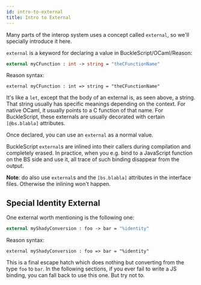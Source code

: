 ```yaml
---
id: intro-to-external
title: Intro to External
---
```


Many parts of the interop system uses a concept called `external`, so we'll specially introduce it here.

`external` is a keyword for declaring a value in BuckleScript/OCaml/Reason:

```ocaml
external myCFunction : int -> string = "theCFunctionName"
```

Reason syntax:

```reason
external myCFunction : int => string = "theCFunctionName"
```

It's like a `let`, except that the body of an external is, as seen above, a string. That string usually has specific meanings depending on the context. For native OCaml, it usually points to a C function of that name. For BuckleScript, these externals are usually decorated with certain `[@bs.blabla]` attributes.

Once declared, you can use an `external` as a normal value.

BuckleScript `external`s are inlined into their callers during compilation and completely erased. In practice, when you e.g. bind to a JavaScript function on the BS side and use it, all trace of such binding disappear from the output.

**Note**: do also use `external`s and the `[bs.blabla]` attributes in the interface files. Otherwise the inlining won't happen.

## Special Identity External

One external worth mentioning is the following one:

```ocaml
external myShadyConversion : foo -> bar = "%identity"
```

Reason syntax:

```reason
external myShadyConversion : foo => bar = "%identity"
```

This is a final escape hatch which does nothing but converting from the type `foo` to `bar`. In the following sections, if you ever fail to write a JS binding, you can fall back to use this one. But try not to.
